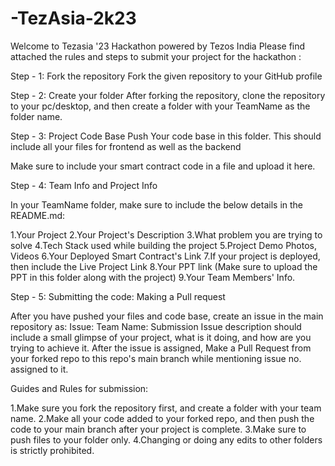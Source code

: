 # -TezAsia-2k23
Welcome to Tezasia '23 Hackathon powered by Tezos India Please find attached the rules and steps to submit your project for the hackathon :

Step - 1: Fork the repository
Fork the given repository to your GitHub profile

Step - 2: Create your folder
After forking the repository, clone the repository to your pc/desktop, and then create a folder with your TeamName as the folder name.

Step - 3: Project Code Base
Push Your code base in this folder. This should include all your files for frontend as well as the backend

Make sure to include your smart contract code in a file and upload it here.


Step - 4: Team Info and Project Info
 
In your TeamName folder, make sure to include the below details in the README.md:

1.Your Project
2.Your Project's Description
3.What problem you are trying to solve
4.Tech Stack used while building the project
5.Project Demo Photos, Videos
6.Your Deployed Smart Contract's Link
7.If your project is deployed, then include the Live Project Link
8.Your PPT link (Make sure to upload the PPT in this folder along with the project)
9.Your Team Members' Info.

Step - 5: Submitting the code: Making a Pull request

After you have pushed your files and code base, create an issue in the main repository as: Issue: Team Name: Submission Issue description should include a small glimpse of your project, what is it doing, and how are you trying to achieve it. After the issue is assigned, Make a Pull Request from your forked repo to this repo's main branch while mentioning issue no. assigned to it.

Guides and Rules for submission:

1.Make sure you fork the repository first, and create a folder with your team name.
2.Make all your code added to your forked repo, and then push the code to your main branch 
 after your project is complete.
3.Make sure to push files to your folder only.
4.Changing or doing any edits to other folders is strictly prohibited.
